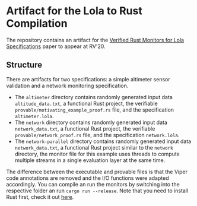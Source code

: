 # Artifact for the Lola to Rust Compilation

The repository contains an artifact for the [Verified Rust Monitors for Lola Specifications](https://www.react.uni-saarland.de/publications/FOPS20.html) paper to appear at RV'20.

## Structure
There are artifacts for two specifications: a simple altimeter sensor validation and a network monitoring specification.
* The `altimeter` directory contains randomly generated input data `altitude_data.txt`, a functional Rust project, the verifiable `provable/motivating_example_proof.rs` file, and the specification `altimeter.lola`.
* The `network` directory contains randomly generated input data `network_data.txt`, a functional Rust project, the verifiable `provable/network_proof.rs` file, and the specification `network.lola`.
* The `network-parallel` directory contains randomly generated input data `network_data.txt`, a functional Rust project similar to the `network` directory, the monitor file for this example uses threads to compute multiple streams in a single evaluation layer at the same time.

The difference between the executable and provable files is that the Viper code annotations are removed and the I/O functions were adapted accordingly.  You can compile an run the monitors by switching into the respective folder an run `cargo run --release`.  Note that you need to install Rust first, check it out [here](https://www.rust-lang.org/tools/install).
